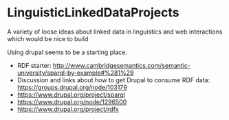 # LinguisticLinkedDataProjects
A variety of loose ideas about linked data in linguistics and web interactions which would be nice to build

Using drupal seems to be a starting place.

* RDF starter: http://www.cambridgesemantics.com/semantic-university/sparql-by-example#%281%29
* Discussion and links about how to get Drupal to consume RDF data: https://groups.drupal.org/node/103179
* https://www.drupal.org/project/sparql
* https://www.drupal.org/node/1296500
* https://www.drupal.org/project/rdfx

